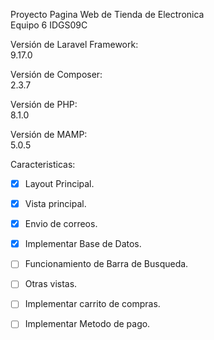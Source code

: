 Proyecto Pagina Web de Tienda de Electronica<br>
Equipo 6 IDGS09C

Versión de Laravel Framework:<br>
9.17.0

Versión de Composer:<br>
2.3.7

Versión de PHP:<br>
8.1.0

Versión de MAMP:<br>
5.0.5

Caracteristicas:
- [x] Layout Principal.
- [x] Vista principal.
- [x] Envio de correos.
- [x] Implementar Base de Datos.
- [ ] Funcionamiento de Barra de Busqueda.
- [ ] Otras vistas.
- [ ] Implementar carrito de compras.
- [ ] Implementar Metodo de pago.

